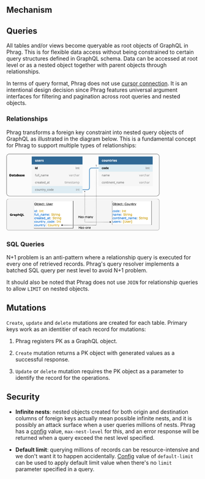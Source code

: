 ## Mechanism

## Queries

All tables and/or views become queryable as root objects of GraphQL in Phrag. This is for flexible data access without being constrained to certain query structures defined in GraphQL schema. Data can be accessed at root level or as a nested object together with parent objects through relationships.

In terms of query format, Phrag does not use [cursor connection](https://relay.dev/graphql/connections.htm). It is an intentional design decision since Phrag features universal argument interfaces for filtering and pagination across root queries and nested objects.

### Relationships

Phrag transforms a foreign key constraint into nested query objects of GraphQL as illustrated in the diagram below. This is a fundamental concept for Phrag to support multiple types of relationships:

<img src="./images/fk-transform.png" width="400px" />

### SQL Queries

N+1 problem is an anti-pattern where a relationship query is executed for every one of retrieved records. Phrag's query resolver implements a batched SQL query per nest level to avoid N+1 problem.

It should also be noted that Phrag does not use `JOIN` for relationship queries to allow `LIMIT` on nested objects.

## Mutations

`Create`, `update` and `delete` mutations are created for each table. Primary keys work as an identitier of each record for mutations:

1. Phrag registers PK as a GraphQL object.

2. `Create` mutation returns a PK object with generated values as a successful response.

3. `Update` or `delete` mutation requires the PK object as a parameter to identify the record for the operations.

## Security

- **Infinite nests**: nested objects created for both origin and destination columns of foreign keys actually mean possible infinite nests, and it is possibly an attack surface when a user queries millions of nests. Phrag has a [config](config.md) value, `max-nest-level` for this, and an error response will be returned when a query exceed the nest level specified.

- **Default limit**: querying millions of records can be resource-intensive and we don't want it to happen accidentally. [Config](config.md) value of `default-limit` can be used to apply default limit value when there's no `limit` parameter specified in a query.
